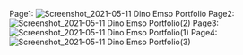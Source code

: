 Page1: 
![Screenshot_2021-05-11 Dino Emso Portfolio](https://user-images.githubusercontent.com/48333019/117810949-4b9b3700-b260-11eb-9c28-2044a5be35dd.png)
Page2: 
![Screenshot_2021-05-11 Dino Emso Portfolio(2)](https://user-images.githubusercontent.com/48333019/117810967-50f88180-b260-11eb-8b42-df3c3c267925.png)
Page3: 
![Screenshot_2021-05-11 Dino Emso Portfolio(1)](https://user-images.githubusercontent.com/48333019/117810973-5229ae80-b260-11eb-8660-bedeb050c89a.png)
Page4: 
![Screenshot_2021-05-11 Dino Emso Portfolio(3)](https://user-images.githubusercontent.com/48333019/117810980-535adb80-b260-11eb-845a-c33626876268.png)


